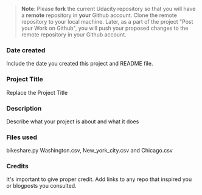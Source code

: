 >**Note**: Please **fork** the current Udacity repository so that you will have a **remote** repository in **your** Github account. Clone the remote repository to your local machine. Later, as a part of the project "Post your Work on Github", you will push your proposed changes to the remote repository in your Github account.

### Date created
Include the date you created this project and README file.

### Project Title
Replace the Project Title

### Description
Describe what your project is about and what it does

### Files used
bikeshare.py
Washington.csv, New_york_city.csv and Chicago.csv

### Credits
It's important to give proper credit. Add links to any repo that inspired you or blogposts you consulted.

